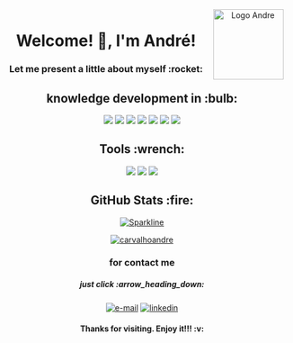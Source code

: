 <span align="center">
 
 <img src="https://carvalhoandre.s3-sa-east-1.amazonaws.com/github/logogithub.png" width="125px" align="right" alt="Logo Andre" position="absolute">
 
 
 <strong><h1 align = "center" > Welcome! 👋, I'm André!</h1> </strong>
 <h3 align = "center">Let me present a little about myself :rocket:</h3>

<h2 align="center"><strong> knowledge development in :bulb:</strong></h2>

<p align="center">
    <img src="https://img.shields.io/badge/TypeScript-007ACC?style=for-the-badge&logo=typescript&logoColor=white">
    <img src="https://img.shields.io/badge/JavaScript-F7DF1E?style=for-the-badge&logo=javascript&logoColor=black">
    <img src="https://img.shields.io/badge/Java-ED8B00?style=for-the-badge&logo=java&logoColor=white">
    <img src="https://img.shields.io/badge/Node.js-43853D?style=for-the-badge&logo=node.js&logoColor=white">
    <img src="https://img.shields.io/badge/React_Native-20232A?style=for-the-badge&logo=react&logoColor=61DAFB">
    <img src="https://img.shields.io/badge/React-20232A?style=for-the-badge&logo=react&logoColor=61DAFB">
    <img src="https://img.shields.io/badge/React_Router-CA4245?style=for-the-badge&logo=react-router&logoColor=white">
</p>

<h2 align="center">Tools :wrench: </strong></h2>
<p align="center">
    <img src="https://img.shields.io/badge/Heroku-430098?style=for-the-badge&logo=heroku&logoColor=white">
    <img src="https://img.shields.io/badge/Amazon_AWS-232F3E?style=for-the-badge&logo=amazon-aws&logoColor=white">
    <img src="https://img.shields.io/badge/Netlify-00C7B7?style=for-the-badge&logo=netlify&logoColor=white">    
</p>

<h2 align="center"> GitHub Stats :fire:</strong></h2>

[![Sparkline](https://stars.medv.io/Naereen/badges.svg)](https://stars.medv.io/carvalhoandre/carvalhoandre)

[![carvalhoandre](https://github-readme-stats.vercel.app/api/top-langs/?username=carvalhoandre&hide=html&layout=compact&theme=dark)](https://github.com/carvalhoandre/)


<h3 align = "center">for contact me</h3>
<h5 align="center"> just click :arrow_heading_down:</strong></h5>

<a align = "center" href="mailto:andre_carvalho0@live.com?Subject=Olá André" target="_new" rel="external"><img align = "center" src="https://img.shields.io/badge/Microsoft_Outlook-0078D4?style=for-the-badge&logo=microsoft-outlook&logoColor=whit" alt="e-mail"></a>
<a align = "center" href="https://www.linkedin.com/in/andr%C3%A9-leite-carvalho-b77721146/" target="_new" rel="external"><img align = "center" src="https://img.shields.io/badge/linkedin-%230077B5.svg?&style=for-the-badge&logo=linkedin&logoColor=white" alt="linkedin"></a>
 
 <h4 align = "center">Thanks for visiting. Enjoy it!!! :v:</h4>
 
 </span>
